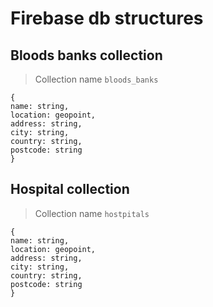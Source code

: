 # Firebase db structures

## Bloods banks collection

> Collection name `bloods_banks`

```
{
name: string,
location: geopoint,
address: string,
city: string,
country: string,
postcode: string
}
```

## Hospital collection

> Collection name `hostpitals`

```
{
name: string,
location: geopoint,
address: string,
city: string,
country: string,
postcode: string
}
```
